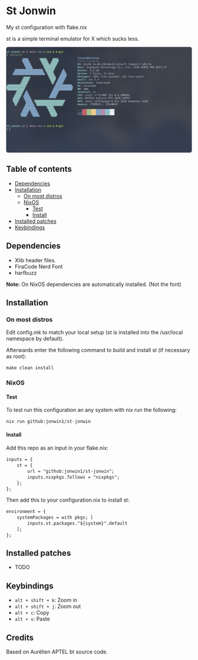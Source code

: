 # St Jonwin

My st configuration with flake.nix

st is a simple terminal emulator for X which sucks less.

<img src="./img.png" alt="Image of st terminal">

## Table of contents

- [Dependencies](#dependencies)
- [Installation](#installation)
    - [On most distros](#on-most-distros)
    - [NixOS](#nixos)
        - [Test](#test)
        - [Install](#install)
- [Installed patches](#installed-patches)
- [Keybindings](#keybindings)

## Dependencies

- Xlib header files.
- FiraCode Nerd Font
- harfbuzz

**Note:** On NixOS dependencies are automatically installed. (Not the font)


## Installation

### On most distros

Edit config.mk to match your local setup (st is installed into
the /usr/local namespace by default).

Afterwards enter the following command to build and install st (if
necessary as root):

    make clean install

### NixOS

#### Test

To test run this configuration an any system with nix run the following:

    nix run github:jonwin1/st-jonwin

#### Install

Add this repo as an input in your flake.nix:

    inputs = {
        st = {
            url = "github:jonwin1/st-jonwin";
            inputs.nixpkgs.follows = "nixpkgs";
        };
    };

Then add this to your configuration.nix to install st:

    environment = {
        systemPackages = with pkgs; [
            inputs.st.packages."${system}".default
        ];
    };

## Installed patches

- TODO

## Keybindings

- `alt + shift + k`: Zoom in
- `alt + shift + j`: Zoom out
- `alt + c`: Copy
- `alt + v`: Paste

## Credits

Based on Aurélien APTEL <aurelien dot aptel at gmail dot com> bt source code.

